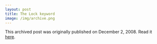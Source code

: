 ```yaml
---
layout: post
title: The Lock keyword
image: /img/archive.png
---
```

This archived post was originally published on December 2, 2008. Read it [here](/alex.ciobanu.org/index1e7e.html).
